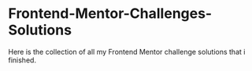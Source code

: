 # Frontend-Mentor-Challenges-Solutions
Here is the collection of all my Frontend Mentor challenge solutions that i finished.
